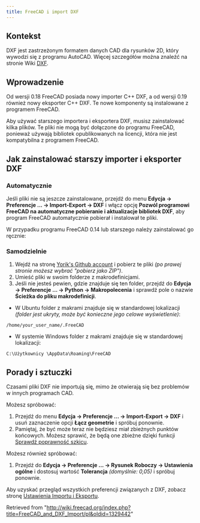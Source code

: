 ```yaml
---
title: FreeCAD i import DXF
---
```

## Kontekst

DXF jest zastrzeżonym formatem danych CAD dla rysunków 2D, który wywodzi się z programu AutoCAD. Więcej szczegółów można znaleźć na stronie Wiki [DXF](/DXF/pl "DXF/pl").

## Wprowadzenie

Od wersji 0.18 FreeCAD posiada nowy importer C++ DXF, a od wersji 0.19 również nowy eksporter C++ DXF. Te nowe komponenty są instalowane z programem FreeCAD.

Aby używać starszego importera i eksportera DXF, musisz zainstalować kilka plików. Te pliki nie mogą być dołączone do programu FreeCAD, ponieważ używają bibliotek opublikowanych na licencji, która nie jest kompatybilna z programem FreeCAD.

## Jak zainstalować starszy importer i eksporter DXF

### Automatycznie

Jeśli pliki nie są jeszcze zainstalowane, przejdź do menu **Edycja → Preferencje ... → Import-Export → DXF** i włącz opcję **Pozwól programowi FreeCAD na automatyczne pobieranie i aktualizacje bibliotek DXF**, aby program FreeCAD automatycznie pobierał i instalował te pliki.

W przypadku programu FreeCAD 0.14 lub starszego należy zainstalować go ręcznie:

### Samodzielnie

1. Wejdź na stronę [Yorik's Github account](https://github.com/yorikvanhavre/Draft-dxf-importer) i pobierz te pliki *(po prawej stronie możesz wybrać "pobierz jako ZIP")*.
2. Umieść pliki w swoim folderze z makrodefinicjami.
3. Jeśli nie jesteś pewien, gdzie znajduje się ten folder, przejdź do **Edycja → Preferencje ... → Python → Makropolecenia** i sprawdź pole o nazwie **Ścieżka do pliku makrodefinicji**.

* W Ubuntu folder z makrami znajduje się w standardowej lokalizacji *(folder jest ukryty, może być konieczne jego celowe wyświetlenie)*:

```
/home/your_user_name/.FreeCAD 

```

* W systemie Windows folder z makrami znajduje się w standardowej lokalizacji:

```
C:\Użytkownicy \AppData\Roaming\FreeCAD

```

## Porady i sztuczki

Czasami pliki DXF nie importują się, mimo że otwierają się bez problemów w innych programach CAD.

Możesz spróbować:

1. Przejdź do menu **Edycja → Preferencje ... → Import-Export → DXF** i usuń zaznaczenie opcji **Łącz geometrie** i spróbuj ponownie.
2. Pamiętaj, że być może teraz nie będziesz miał zbieżnych punktów końcowych. Możesz sprawić, że będą one zbieżne dzięki funkcji [Sprawdź poprawność szkicu](/Sketcher_ValidateSketch/pl "Sketcher ValidateSketch/pl").

Możesz również spróbować:

1. Przejdź do **Edycja → Preferencje ... → Rysunek Roboczy → Ustawienia ogólne** i dostosuj wartość **Tolerancja** *(domyślnie: 0,05)* i spróbuj ponownie.

Aby uzyskać przegląd wszystkich preferencji związanych z DXF, zobacz stronę [Ustawienia Importu i Eksportu](/Import_Export_Preferences/pl#DXF "Import Export Preferences/pl").

Retrieved from "<http://wiki.freecad.org/index.php?title=FreeCAD_and_DXF_Import/pl&oldid=1329442>"
